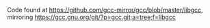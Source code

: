 Code found at https://github.com/gcc-mirror/gcc/blob/master/libgcc, mirroring https://gcc.gnu.org/git/?p=gcc.git;a=tree;f=libgcc
